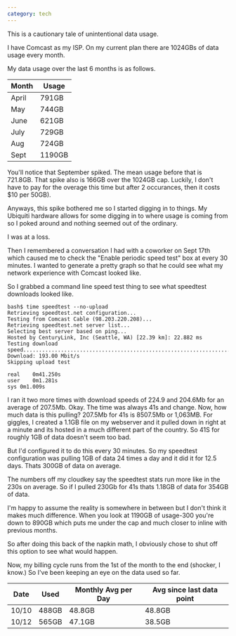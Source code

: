 ```yaml
---
category: tech
---
```


This is a cautionary tale of unintentional data usage.

I have Comcast as my ISP.  On my current plan there are 1024GBs of data usage every month.

My data usage over the last 6 months is as follows.

|  Month | Usage  |
| ------ | ------ |
|  April | 791GB  |
|  May   | 744GB  |
|  June  | 621GB  |
|  July  | 729GB  |
|  Aug   | 724GB  |
|  Sept  | 1190GB |

You'll notice that September spiked. The mean usage before that is 721.8GB. That spike also
is 166GB over the 1024GB cap. Luckily, I don't have to pay for the overage this time but after 
2 occurances, then it costs $10 per 50GB).

Anyways, this spike bothered me so I started digging in to things. My Ubiquiti hardware allows
for some digging in to where usage is coming from so I poked around and nothing seemed out of
the ordinary.

I was at a loss.

Then I remembered a conversation I had with a coworker on Sept 17th which caused me to check
the "Enable periodic speed test" box at every 30 minutes.  I wanted to generate a pretty graph
so that he could see what my network experience with Comcast looked like.

So I grabbed a command line speed test thing to see what speedtest downloads looked like.

```
bash$ time speedtest --no-upload
Retrieving speedtest.net configuration...
Testing from Comcast Cable (98.203.220.208)...
Retrieving speedtest.net server list...
Selecting best server based on ping...
Hosted by CenturyLink, Inc (Seattle, WA) [22.39 km]: 22.882 ms
Testing download speed................................................................................
Download: 193.00 Mbit/s
Skipping upload test

real	0m41.250s
user	0m1.281s
sys	0m1.009s
```

I ran it two more times with download speeds of 224.9 and 204.6Mb for an average of 207.5Mb.  Okay.  The time was always 41s and change.  Now, how much data is this pulling? 207.5Mb for 41s is 8507.5Mb or 1,063MB.  For giggles, I created a 1.1GB file on my webserver and it pulled down in right at a minute and its hosted in a
much different part of the country.  So 41S for roughly 1GB of data doesn't seem too bad.

But I'd configured it to do this every 30 minutes.  So my speedtest configuration was pulling 1GB of data 24 times a day and it did it for 12.5 days.  Thats 300GB of data on average.

The numbers off my cloudkey say the speedtest stats run more like in the 230s on average.  So if I pulled 230Gb for 41s thats 1.18GB of data for 354GB of data.

I'm happy to assume the reality is somewhere in between but I don't think it makes much difference.  When you look at 1190GB of usage-300 you're down to 890GB which puts me under the cap and much closer to inline with
previous months.  

So after doing this back of the napkin math, I obviously chose to shut off this option to see what would happen.

Now, my billing cycle runs from the 1st of the month to the end (shocker, I know.) So I've been keeping an eye on the data used so far.

|  Date | Used  | Monthly Avg per Day | Avg since last data point |
| ----- | ----- | ------------------- | --------------------------|
| 10/10	| 488GB	| 48.8GB 			  | 48.8GB                    |
| 10/12	| 565GB | 47.1GB 			  | 38.5GB                    |


